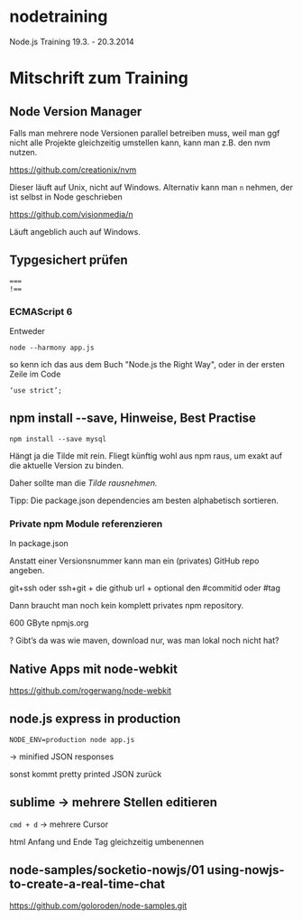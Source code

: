 nodetraining
============

Node.js Training 19.3. - 20.3.2014

# Mitschrift zum Training

## Node Version Manager
Falls man mehrere node Versionen parallel betreiben muss, weil man ggf nicht alle Projekte gleichzeitig umstellen kann, kann man z.B. den nvm nutzen.

https://github.com/creationix/nvm

Dieser läuft auf Unix, nicht auf Windows. Alternativ kann man `n` nehmen, der ist selbst in Node geschrieben

https://github.com/visionmedia/n 

Läuft angeblich auch auf Windows.


## Typgesichert prüfen

```
===
!==
``` 

### ECMAScript 6

Entweder 

```
node --harmony app.js
```

so kenn ich das aus dem Buch "Node.js the Right Way", oder in der ersten Zeile im Code

```
‘use strict’;
```

## npm install --save, Hinweise, Best Practise

```
npm install --save mysql
```

Hängt ja die Tilde mit rein.
Fliegt künftig wohl aus npm raus, um exakt auf die aktuelle Version zu binden.

Daher sollte man die *Tilde rausnehmen.*

Tipp: Die package.json dependencies am besten alphabetisch sortieren.


### Private npm Module referenzieren

In package.json

Anstatt einer Versionsnummer kann man ein (privates) GitHub repo angeben.

git+ssh oder ssh+git + die github url + optional den #commitid oder #tag

Dann braucht man noch kein komplett privates npm repository.

600 GByte npmjs.org

? Gibt’s da was wie maven, download nur, was man lokal noch nicht hat?

## Native Apps mit node-webkit

https://github.com/rogerwang/node-webkit


## node.js express in production

```
NODE_ENV=production node app.js
```

-> minified JSON responses

sonst kommt pretty printed JSON zurück


## sublime -> mehrere Stellen editieren

`cmd + d` -> mehrere Cursor

html Anfang und Ende Tag gleichzeitig umbenennen

## node-samples/socketio-nowjs/01 using-nowjs-to-create-a-real-time-chat
https://github.com/goloroden/node-samples.git



